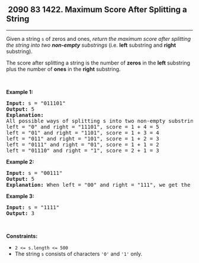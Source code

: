 <h2> 2090 83
1422. Maximum Score After Splitting a String</h2><hr><div><p>Given a&nbsp;string <code>s</code>&nbsp;of zeros and ones, <em>return the maximum score after splitting the string into two <strong>non-empty</strong> substrings</em> (i.e. <strong>left</strong> substring and <strong>right</strong> substring).</p>

<p>The score after splitting a string is the number of <strong>zeros</strong> in the <strong>left</strong> substring plus the number of <strong>ones</strong> in the <strong>right</strong> substring.</p>

<p>&nbsp;</p>
<p><strong class="example">Example 1:</strong></p>

<pre><strong>Input:</strong> s = "011101"
<strong>Output:</strong> 5 
<strong>Explanation:</strong> 
All possible ways of splitting s into two non-empty substrings are:
left = "0" and right = "11101", score = 1 + 4 = 5 
left = "01" and right = "1101", score = 1 + 3 = 4 
left = "011" and right = "101", score = 1 + 2 = 3 
left = "0111" and right = "01", score = 1 + 1 = 2 
left = "01110" and right = "1", score = 2 + 1 = 3
</pre>

<p><strong class="example">Example 2:</strong></p>

<pre><strong>Input:</strong> s = "00111"
<strong>Output:</strong> 5
<strong>Explanation:</strong> When left = "00" and right = "111", we get the maximum score = 2 + 3 = 5
</pre>

<p><strong class="example">Example 3:</strong></p>

<pre><strong>Input:</strong> s = "1111"
<strong>Output:</strong> 3
</pre>

<p>&nbsp;</p>
<p><strong>Constraints:</strong></p>

<ul>
	<li><code>2 &lt;= s.length &lt;= 500</code></li>
	<li>The string <code>s</code> consists of characters <code>'0'</code> and <code>'1'</code> only.</li>
</ul>
</div>